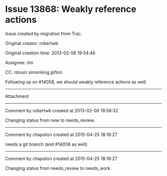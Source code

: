 # Issue 13868: Weakly reference actions

Issue created by migration from Trac.

Original creator: robertwb

Original creation time: 2013-02-06 19:54:46

Assignee: rlm

CC:  nbruin simonking jpflori

Following up on #14058, we should weakly reference actions as well.


---

Attachment


---

Comment by robertwb created at 2013-02-06 19:58:32

Changing status from new to needs_review.


---

Comment by chapoton created at 2015-04-25 18:18:27

needs a git branch (and #14058 as well)


---

Comment by chapoton created at 2015-04-25 18:18:27

Changing status from needs_review to needs_work.
